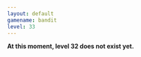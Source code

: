 ```yaml
---
layout: default
gamename: bandit
level: 33
---
```

**At this moment, level 32 does not exist yet.**
